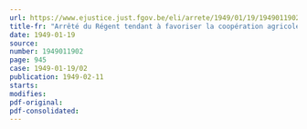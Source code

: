 ```yaml
---
url: https://www.ejustice.just.fgov.be/eli/arrete/1949/01/19/1949011902/justel
title-fr: "Arrêté du Régent tendant à favoriser la coopération agricole"
date: 1949-01-19
source:
number: 1949011902
page: 945
case: 1949-01-19/02
publication: 1949-02-11
starts:
modifies:
pdf-original:
pdf-consolidated:
---
```


